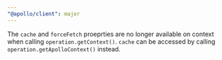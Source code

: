 ```yaml
---
"@apollo/client": major
---
```


The `cache` and `forceFetch` proeprties are no longer available on context when calling `operation.getContext()`. `cache` can be accessed by calling `operation.getApolloContext()` instead.
